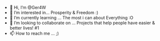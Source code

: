 - 👋 Hi, I’m @Ger4W
- 👀 I’m interested in... Prosperity & Freedom :) 
- 🌱 I’m currently learning ... The most i can about Everything :O
- 💞️ I’m looking to collaborate on ... Projects that help people have easier & better lives! #1
- 📫 How to reach me ... ;)

<!---
Ger4W/Ger4W is a ✨ special ✨ repository because its `README.md` (this file) appears on your GitHub profile.
You can click the Preview link to take a look at your changes.
--->
